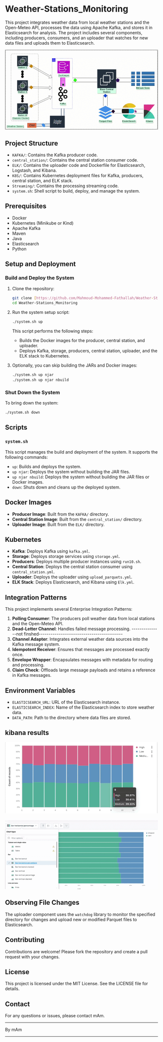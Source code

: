 # Weather-Stations_Monitoring

This project integrates weather data from local weather stations and the Open-Meteo API, processes the data using Apache Kafka, and stores it in Elasticsearch for analysis. The project includes several components, including producers, consumers, and an uploader that watches for new data files and uploads them to Elasticsearch.

![](FinalProject.gif)


## Project Structure

- `KAFKA/`: Contains the Kafka producer code.
- `central_station/`: Contains the central station consumer code.
- `ELK/`: Contains the uploader code and Dockerfile for Elasticsearch, Logstash, and Kibana.
- `K8S/`: Contains Kubernetes deployment files for Kafka, producers, central station, and ELK stack.
-  `Streaming/`: Contains the  processing streaming  code.
- `system.sh`: Shell script to build, deploy, and manage the system.

## Prerequisites

- Docker
- Kubernetes (Minikube or Kind)
- Apache Kafka
- Maven
- Java
- Elasticsearch
- Python

## Setup and Deployment

### Build and Deploy the System

1. Clone the repository:

   ```bash
   git clone [https://github.com/Mahmoud-Mohammed-Fathallah/Weather-Stations_Monitoring.git]
   cd Weather-Stations_Monitoring
   ```

2. Run the system setup script:

   ```bash
   ./system.sh up
   ```

   This script performs the following steps:
   - Builds the Docker images for the producer, central station, and uploader.
   - Deploys Kafka, storage, producers, central station, uploader, and the ELK stack to Kubernetes.

3. Optionally, you can skip building the JARs and Docker images:

   ```bash
   ./system.sh up njar
   ./system.sh up njar nbuild
   ```

### Shut Down the System

To bring down the system:

```bash
./system.sh down
```

## Scripts

### `system.sh`

This script manages the build and deployment of the system. It supports the following commands:

- `up`: Builds and deploys the system.
- `up njar`: Deploys the system without building the JAR files.
- `up njar nbuild`: Deploys the system without building the JAR files or Docker images.
- `down`: Shuts down and cleans up the deployed system.

## Docker Images

- **Producer Image**: Built from the `KAFKA/` directory.
- **Central Station Image**: Built from the `central_station/` directory.
- **Uploader Image**: Built from the `ELK/` directory.

## Kubernetes

- **Kafka**: Deploys Kafka using `kafka.yml`.
- **Storage**: Deploys storage services using `storage.yml`.
- **Producers**: Deploys multiple producer instances using `run10.sh`.
- **Central Station**: Deploys the central station consumer using `central_station.yml`.
- **Uploader**: Deploys the uploader using `upload_parquets.yml`.
- **ELK Stack**: Deploys Elasticsearch, and Kibana using `Elk.yml`.

## Integration Patterns

This project implements several Enterprise Integration Patterns:

1. **Polling Consumer**: The producers poll weather data from local stations and the Open-Meteo API.
2. **Dead-Letter Channel**: Handles failed message processing.
   ---------------not finshed-------------------------------------------
4. **Channel Adapter**: Integrates external weather data sources into the Kafka message system.
5. **Idempotent Receiver**: Ensures that messages are processed exactly once.
6. **Envelope Wrapper**: Encapsulates messages with metadata for routing and processing.
7. **Claim Check**: Offloads large message payloads and retains a reference in Kafka messages.

## Environment Variables

- `ELASTICSEARCH_URL`: URL of the Elasticsearch instance.
- `ELASTICSEARCH_INDEX`: Name of the Elasticsearch index to store weather data.
- `DATA_PATH`: Path to the directory where data files are stored.


## kibana results 
![](battery_status.gif)

![](dropped_message.gif)

## Observing File Changes

The uploader component uses the `watchdog` library to monitor the specified directory for changes and upload new or modified Parquet files to Elasticsearch.

## Contributing

Contributions are welcome! Please fork the repository and create a pull request with your changes.

## License

This project is licensed under the MIT License. See the LICENSE file for details.

## Contact

For any questions or issues, please contact mAm.

---

By mAm

---

